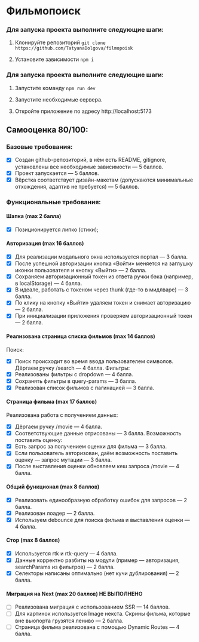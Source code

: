 # Фильмопоиск

### Для запуска проекта выполните следующие шаги:

1. Клонируйте репозиторий 
`git clone https://github.com/TatyanaDolgova/filmopoisk`

2. Установите зависимости
`npm i`

### Для запуска проекта выполните следующие шаги:
1. Запустите команду 
`npm run dev`

2. Запустите необходимые сервера.

3. Откройте приложение по адресу http://localhost:5173

## Самооценка 80/100:

### Базовые требования:
- [x] Создан github-репозиторий, в нём есть README, gitignore, установлены все необходимые зависимости — 5 баллов.
- [x] Проект запускается — 5 баллов.
- [x] Вёрстка соответствует дизайн-макетам (допускаются минимальные отхождения, адаптив не требуется) — 5 баллов.

### Функциональные требования:
#### Шапка (max 2 балла)
- [x] Позиционируется липко (стики);

#### Авторизация (max 16 баллов)
- [x] Для реализации модального окна используется портал — 3 балла.
- [x] После успешной авторизации кнопка «Войти» меняется на заглушку иконки пользователя и кнопку «Выйти» — 2 балла.
- [x] Сохраняем авторизационный токен из ответа ручки бэка (например, в localStorage) — 4 балла.
- [x] В идеале, работать с токеном через thunk (где-то в мидлваре) — 3 балла.
- [x] По клику на кнопку «Выйти» удаляем токен и снимает авторизацию — 2 балла.
- [x] При инициализации приложения проверяем авторизационный токен — 2 балла.

#### Реализована страница списка фильмов (max 14 баллов)

Поиск:
- [x] Поиск происходит во время ввода пользователем символов. Дёргаем ручку /search — 4 балла.
Фильтры:
- [x] Реализованы фильтры с dropdown — 4 балла.
- [x] Сохранять фильтры в query-params — 3 балла.
- [x] Реализован список фильмов с пагинацией — 3 балла.

#### Страница фильма (max 17 баллов)

Реализована работа с получением данных:
- [x] Дёргаем ручку /movie — 4 балла.
- [x] Соответствующие данные отрисованы — 3 балла.
Возможность поставить оценку:
- [x] Есть запрос за получением оценки для фильма — 3 балла.
- [x] Если пользователь авторизован, даём возможность поставить оценку — запрос мутации — 3 балла.
- [x] После выставления оценки обновляем кеш запроса /movie — 4 балла.

#### Общий функционал (max 8 баллов)

- [x] Реализовать единообразную обработку ошибок для запросов — 2 балла.
- [x] Реализован лоадер — 2 балла.
- [x] Используем debounce для поиска фильма и выставления оценки — 4 балла.

#### Стор (max 8 баллов)

- [x] Используется rtk и rtk-query — 4 балла.
- [x] Данные корректно разбиты на модули (пример — авторизация, searchParams из фильтров) — 2 балла.
- [x] Селекторы написаны оптимально (нет кучи дублирования) — 2 балла.

#### Миграция на Next (max 20 баллов) НЕ ВЫПОЛНЕНО
- [ ] Реализована миграция с использованием SSR — 14 баллов.
- [ ] Для картинок используется Image некста. Скрины фильма, которые вне вьюпорта грузятся лениво — 2 балла.
- [ ] Страница фильма реализована с помощью Dynamic Routes — 4 балла.
